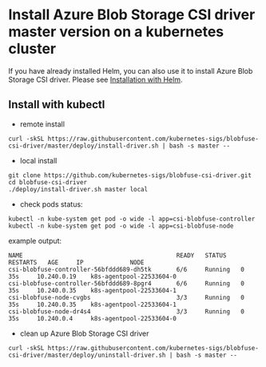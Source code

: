 # Install Azure Blob Storage CSI driver master version on a kubernetes cluster

If you have already installed Helm, you can also use it to install Azure Blob Storage CSI driver. Please see [Installation with Helm](../charts/README.md).

## Install with kubectl
 - remote install
```console
curl -skSL https://raw.githubusercontent.com/kubernetes-sigs/blobfuse-csi-driver/master/deploy/install-driver.sh | bash -s master --
```

 - local install
```console
git clone https://github.com/kubernetes-sigs/blobfuse-csi-driver.git
cd blobfuse-csi-driver
./deploy/install-driver.sh master local
```

- check pods status:
```console
kubectl -n kube-system get pod -o wide -l app=csi-blobfuse-controller
kubectl -n kube-system get pod -o wide -l app=csi-blobfuse-node
```

example output:

```console
NAME                                           READY   STATUS    RESTARTS   AGE     IP             NODE
csi-blobfuse-controller-56bfddd689-dh5tk       6/6     Running   0          35s     10.240.0.19    k8s-agentpool-22533604-0
csi-blobfuse-controller-56bfddd689-8pgr4       6/6     Running   0          35s     10.240.0.35    k8s-agentpool-22533604-1
csi-blobfuse-node-cvgbs                        3/3     Running   0          35s     10.240.0.35    k8s-agentpool-22533604-1
csi-blobfuse-node-dr4s4                        3/3     Running   0          35s     10.240.0.4     k8s-agentpool-22533604-0
```

- clean up Azure Blob Storage CSI driver
```console
curl -skSL https://raw.githubusercontent.com/kubernetes-sigs/blobfuse-csi-driver/master/deploy/uninstall-driver.sh | bash -s master --
```
